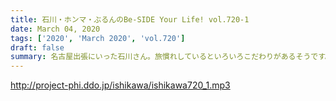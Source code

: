 ```yaml
---
title: 石川・ホンマ・ぶるんのBe-SIDE Your Life! vol.720-1
date: March 04, 2020
tags: ['2020', 'March 2020', 'vol.720']
draft: false
summary: 名古屋出張にいった石川さん。旅慣れしているといろいろこだわりがあるそうです。
---
```


http://project-phi.ddo.jp/ishikawa/ishikawa720_1.mp3
